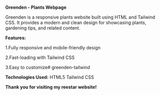 **Greenden - Plants Webpage**

Greenden is a responsive plants website built using HTML and Tailwind CSS. It provides a modern and clean design for showcasing plants, gardening tips, and related content.

**Features:**

1.Fully responsive and mobile-friendly design

2.Fast-loading with Tailwind CSS

3.Easy to customize# greenden-tailwind

**Technologies Used:**
HTML5
Tailwind CSS

**Thank you for visiting my reestar website!**

